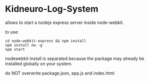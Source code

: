 # Kidneuro-Log-System

allows to start a nodejs express server inside node-webkit.

to use:
```
cd node-webkit-express && npm install
npm install nw -g
npm start
```

nodewebkit install is separated because the package may already be installed globally on your system.

do NOT overwrite package.json, app.js and index.html


